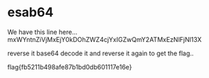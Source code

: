 # esab64

We have this line here...
mxWYntnZiVjMxEjY0kDOhZWZ4cjYxIGZwQmY2ATMxEzNlFjNl13X

reverse it base64 decode it and reverse it again to get the flag..

flag{fb5211b498afe87b1bd0db601117e16e}
